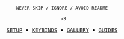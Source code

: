 <div align="justify">

<div align="center">

```ocaml
NEVER SKIP / IGNORE / AVOID README
```

```css
 <3
```
</div>
<pre align="center">
<a href="#seedling--setup">SETUP</a> • <a href="#four_leaf_clover--key-bindings">KEYBINDS</a> • <a href="https://deviantart.com/owl4ce/art/Sakura-Saber-872360153">GALLERY</a> • <a href="#herb--guides">GUIDES</a>
</pre>
